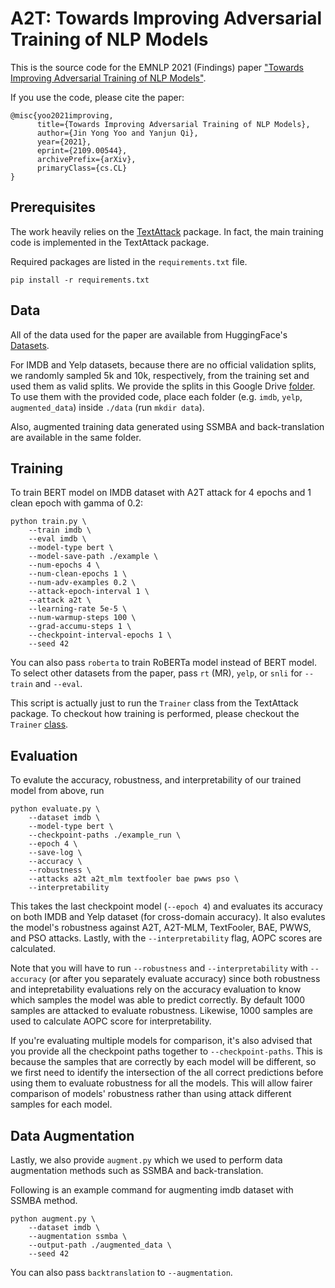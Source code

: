 # A2T: Towards Improving Adversarial Training of NLP Models

This is the source code for the EMNLP 2021 (Findings) paper ["Towards Improving Adversarial Training of NLP Models"](https://arxiv.org/abs/2109.00544).

If you use the code, please cite the paper:
```
@misc{yoo2021improving,
      title={Towards Improving Adversarial Training of NLP Models}, 
      author={Jin Yong Yoo and Yanjun Qi},
      year={2021},
      eprint={2109.00544},
      archivePrefix={arXiv},
      primaryClass={cs.CL}
}
```

## Prerequisites
The work heavily relies on the [TextAttack](https://github.com/QData/TextAttack) package. In fact, the main training code is implemented in the TextAttack package.

Required packages are listed in the `requirements.txt` file.
```
pip install -r requirements.txt
```

## Data
All of the data used for the paper are available from HuggingFace's [Datasets](https://huggingface.co/datasets).

For IMDB and Yelp datasets, because there are no official validation splits, we randomly sampled 5k and 10k, respectively, from the training set and used them as valid splits. We provide the splits in this Google Drive [folder](https://drive.google.com/drive/folders/1-vvSXUzl1PzMzdyZzAWq2dB--m7tEERK?usp=sharing). To use them with the provided code, place each folder (e.g. `imdb`, `yelp`, `augmented_data`) inside `./data` (run `mkdir data`).

Also, augmented training data generated using SSMBA and back-translation are available in the same folder.

## Training
To train BERT model on IMDB dataset with A2T attack for 4 epochs and 1 clean epoch with gamma of 0.2:
```
python train.py \
    --train imdb \
    --eval imdb \
    --model-type bert \
    --model-save-path ./example \
    --num-epochs 4 \
    --num-clean-epochs 1 \
    --num-adv-examples 0.2 \
    --attack-epoch-interval 1 \
    --attack a2t \
    --learning-rate 5e-5 \
    --num-warmup-steps 100 \
    --grad-accumu-steps 1 \
    --checkpoint-interval-epochs 1 \
    --seed 42
```

You can also pass `roberta` to train RoBERTa model instead of BERT model. To select other datasets from the paper, pass `rt` (MR), `yelp`, or `snli` for `--train` and `--eval`.

This script is actually just to run the `Trainer` class from the TextAttack package. To checkout how training is performed, please checkout the `Trainer` [class](https://github.com/QData/TextAttack/blob/master/textattack/trainer.py).

## Evaluation
To evalute the accuracy, robustness, and interpretability of our trained model from above, run
```
python evaluate.py \
    --dataset imdb \
    --model-type bert \
    --checkpoint-paths ./example_run \
    --epoch 4 \
    --save-log \
    --accuracy \
    --robustness \
    --attacks a2t a2t_mlm textfooler bae pwws pso \
    --interpretability 
```

This takes the last checkpoint model (`--epoch 4`) and evaluates its accuracy on both IMDB and Yelp dataset (for cross-domain accuracy). It also evalutes the model's robustness against A2T, A2T-MLM, TextFooler, BAE, PWWS, and PSO attacks. Lastly, with the `--interpretability` flag, AOPC scores are calculated. 

Note that you will have to run `--robustness` and `--interpretability` with `--accuracy` (or after you separately evaluate accuracy) since both robustness and intepretability evaluations rely on the accuracy evaluation to know which samples the model was able to predict correctly.
By default 1000 samples are attacked to evaluate robustness. Likewise, 1000 samples are used to calculate AOPC score for interpretability.

If you're evaluating multiple models for comparison, it's also advised that you provide all the checkpoint paths together to `--checkpoint-paths`. This is because the samples that are correctly by each model will be different, so we first need to identify the intersection of the all correct predictions before using them to evaluate robustness for all the models. This will allow fairer comparison of models' robustness rather than using attack different samples for each model.

## Data Augmentation
Lastly, we also provide `augment.py` which we used to perform data augmentation methods such as SSMBA and back-translation.

Following is an example command for augmenting imdb dataset with SSMBA method.
```
python augment.py \
    --dataset imdb \
    --augmentation ssmba \
    --output-path ./augmented_data \
    --seed 42 
```

You can also pass `backtranslation` to `--augmentation`.
